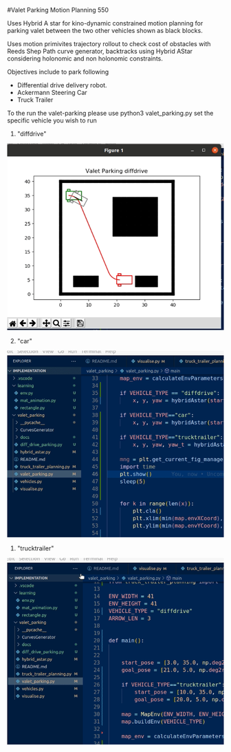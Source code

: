 #Valet Parking Motion Planning 550

Uses Hybrid A star for kino-dynamic constrained motion planning for parking valet between the two other vehicles shown as black blocks.

Uses motion primivites trajectory rollout to check cost of obstacles with Reeds Shep Path curve generator, backtracks using Hybrid AStar considering holonomic and non holonomic constraints. 

Objectives include to park following

- Differential drive delivery robot.
- Ackermann Steering Car
- Truck Trailer      
   

To the run the valet-parking please use python3 valet_parking.py
set the specific vehicle you wish to run 

1. "diffdrive"

![](./diffdrive.gif)


2. "car"

![](./car.gif)


1. "trucktrailer"

![](truck_trailer.gif)